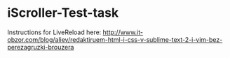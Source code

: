 iScroller-Test-task
===================

Instructions for LiveReload here:
http://www.it-obzor.com/blog/aliev/redaktiruem-html-i-css-v-sublime-text-2-i-vim-bez-perezagruzki-brouzera
